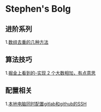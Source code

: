# Stephen's Bolg
## 进阶系列
1.[数组去重的几种方法](https://github.com/Curry30XTY/Stephen-Blog/issues/5#issue-499394032)
## 算法技巧
1.[掘金上看到的-实现 2 个大数相加，有点意思](https://github.com/Stephen-Zohar/Blog/issues/6#issue-519066198)
## 配置相关
1.[本地电脑同时配置gitlab和github的SSH](https://github.com/Curry30XTY/Stephen-Blog/issues/2#issue-498031994)
